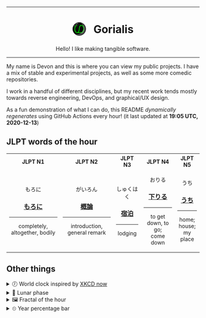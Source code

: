 ***

<h1 align="center">
<sub>
    <img src="readme/resources/avatar.png" height="36">
</sub>
&nbsp;
Gorialis
</h1>
<p align="center">
Hello! I like making tangible software.
</p>

***

My name is Devon and this is where you can view my public projects. I have a mix of stable and experimental projects, as well as some more comedic repositories.

I work in a handful of different disciplines, but my recent work tends mostly towards reverse engineering, DevOps, and graphical/UX design.

As a fun demonstration of what I can do, this README *dynamically regenerates* using GitHub Actions every hour! (it last updated at **19:05 UTC, 2020-12-13**)

<h2>JLPT words of the hour</h2>
<table>
    <tr>
        <th>JLPT N1</th>
        <th>JLPT N2</th>
        <th>JLPT N3</th>
        <th>JLPT N4</th>
        <th>JLPT N5</th>
    </tr>
    <tr>
        <td>
            <p align="center">もろに</p>
            <h3 align="center"><b><a href="https://jisho.org/search/%E3%82%82%E3%82%8D%E3%81%AB">もろに</a></b></h3>
            <hr>
            <p align="center">completely,<wbr> altogether,<wbr> bodily</p>
        </td>
        <td>
            <p align="center">がいろん</p>
            <h3 align="center"><b><a href="https://jisho.org/search/%E6%A6%82%E8%AB%96">概論</a></b></h3>
            <hr>
            <p align="center">introduction,<wbr> general remark</p>
        </td>
        <td>
            <p align="center">しゅくはく</p>
            <h3 align="center"><b><a href="https://jisho.org/search/%E5%AE%BF%E6%B3%8A">宿泊</a></b></h3>
            <hr>
            <p align="center">lodging</p>
        </td>
        <td>
            <p align="center">おりる</p>
            <h3 align="center"><b><a href="https://jisho.org/search/%E4%B8%8B%E3%82%8A%E3%82%8B">下りる</a></b></h3>
            <hr>
            <p align="center">to get down,<wbr> to go;<br> come down</p>
        </td>
        <td>
            <p align="center">うち</p>
            <h3 align="center"><b><a href="https://jisho.org/search/%E3%81%86%E3%81%A1">うち</a></b></h3>
            <hr>
            <p align="center">home;<br> house;<br> my place</p>
        </td>
    </tr>
</table>

<h2>Other things</h2>
<details>
<summary>🕖  World clock inspired by <a href="https://xkcd.com/now">XKCD now</a></summary>

> <img src="generated/now.png" width="512">

</details>
<details>
<summary>🌙 Lunar phase</summary>

The moon is approximately 99.05% through its phase ().

</details>
<details>
<summary>&#x1f5bc; Fractal of the hour</summary>

> <img src="generated/fractal.png" width="512">

</details>
<details>
<summary>&#x23f2; Year percentage bar</summary>
<pre><code>2020 [███████████████████▁] 95.03%</code></pre>
</details>
